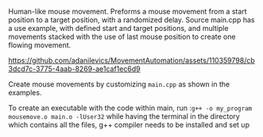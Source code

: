 Human-like mouse movement. Preforms a mouse movement from a start position to a target position, with a randomized delay.
Source main.cpp has a use example, with defined start and target positions, and multiple movements stacked with the use of last mouse position to create one flowing movement.


https://github.com/adanilevics/MovementAutomation/assets/110359798/cb3dcd7c-3775-4aab-8269-ae1caf1ec6d9


Create mouse movements by customizing ```main.cpp``` as shown in the examples.

To create an executable with the code within main, run :```g++ -o my_program mousemove.o main.o -lUser32```
while having the terminal in the directory which contains all the files, g++ compiler needs to be installed and set up
